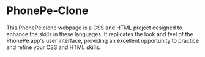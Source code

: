 # PhonePe-Clone
This PhonePe clone webpage is a CSS and HTML project designed to enhance the skills in these languages. It replicates the look and feel of the PhonePe app's user interface, providing an excellent opportunity to practice and refine your CSS and HTML skills. 
